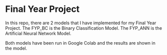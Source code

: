 # Final Year Project

In this repo, there are 2 models that I have implemented for my Final Year Project. 
The FYP_BC is the Binary Classification Model.
The FYP_ANN is the Artificial Neural Network Model. 

Both models have been run in Google Colab and the results are shown in the model. 
